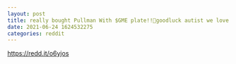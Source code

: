 ```yaml
--- 
layout: post 
title: really bought Pullman With $GME plate!!🚀goodluck autist we love y’all! 
date: 2021-06-24 1624532275 
categories: reddit 
--- 
```

https://redd.it/o6yjos